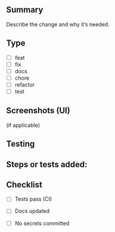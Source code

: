 ## Summary
Describe the change and why it’s needed.

## Type
- [ ] feat
- [ ] fix
- [ ] docs
- [ ] chore
- [ ] refactor
- [ ] test

## Screenshots (UI)
(if applicable)

## Testing
Steps or tests added:
- 

## Checklist
- [ ] Tests pass (CI)
- [ ] Docs updated
- [ ] No secrets committed

